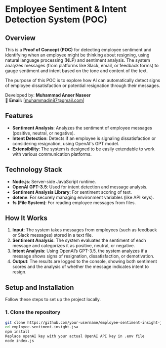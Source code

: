 # Employee Sentiment & Intent Detection System (POC)

## Overview

This is a **Proof of Concept (POC)** for detecting employee sentiment and identifying when an employee might be thinking about resigning, using natural language processing (NLP) and sentiment analysis. The system analyzes messages (from platforms like Slack, email, or feedback forms) to gauge sentiment and intent based on the tone and content of the text.

The purpose of this POC is to explore how AI can automatically detect signs of employee dissatisfaction or potential resignation through their messages.

Developed by: **Muhammad Anser Naseer**  
📧 **Email:** [muhammadin87@gmail.com]

## Features

- **Sentiment Analysis**: Analyzes the sentiment of employee messages (positive, neutral, or negative).
- **Intent Detection**: Detects if an employee is signaling dissatisfaction or considering resignation, using OpenAI's GPT model.
- **Extensibility**: The system is designed to be easily extendable to work with various communication platforms.

## Technology Stack

- **Node.js**: Server-side JavaScript runtime.
- **OpenAI GPT-3.5**: Used for intent detection and message analysis.
- **Sentiment Analysis Library**: For sentiment scoring of text.
- **dotenv**: For securely managing environment variables (like API keys).
- **fs (File System)**: For reading employee messages from files.

## How It Works

1. **Input**: The system takes messages from employees (such as feedback or Slack messages) stored in a text file.
2. **Sentiment Analysis**: The system evaluates the sentiment of each message and categorizes it as positive, neutral, or negative.
3. **Intent Analysis**: Using OpenAI’s GPT-3.5, the system analyzes if a message shows signs of resignation, dissatisfaction, or demotivation.
4. **Output**: The results are logged to the console, showing both sentiment scores and the analysis of whether the message indicates intent to resign.

## Setup and Installation

Follow these steps to set up the project locally.

### 1. Clone the repository

```bash
git clone https://github.com/your-username/employee-sentiment-insight-jsa.git
cd employee-sentiment-insight-jsa
npm install
Replace openAI key with your actual OpenAI API key in .env file
node index.js

```

